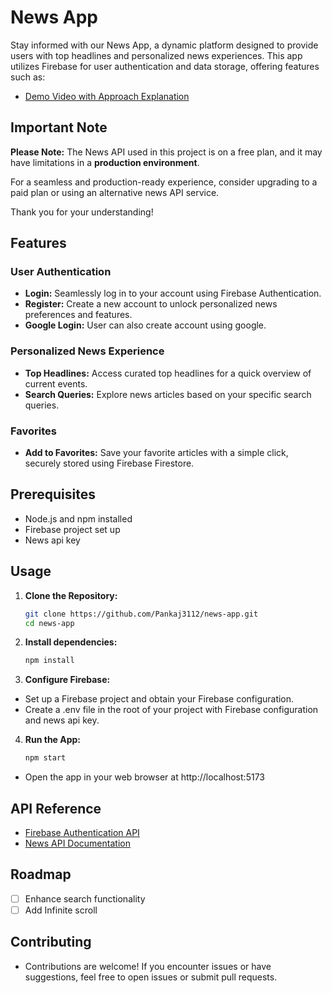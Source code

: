 # News App

Stay informed with our News App, a dynamic platform designed to provide users with top headlines and personalized news experiences. This app utilizes Firebase for user authentication and data storage, offering features such as:
- [Demo Video with Approach Explanation](https://drive.google.com/file/d/1LBErta6WBNGTRDV8R4zuD7IysEYvAvEJ/view?usp=sharing)

## Important Note

**Please Note:** The News API used in this project is on a free plan, and it may have limitations in a **production environment**.

For a seamless and production-ready experience, consider upgrading to a paid plan or using an alternative news API service.

Thank you for your understanding!


## Features

### User Authentication

- **Login:** Seamlessly log in to your account using Firebase Authentication.
- **Register:** Create a new account to unlock personalized news preferences and features.
- **Google Login:** User can also create account using google.

### Personalized News Experience

- **Top Headlines:** Access curated top headlines for a quick overview of current events.
- **Search Queries:** Explore news articles based on your specific search queries.

### Favorites

- **Add to Favorites:** Save your favorite articles with a simple click, securely stored using Firebase Firestore.

## Prerequisites

- Node.js and npm installed
- Firebase project set up
- News api key

## Usage

1. **Clone the Repository:**
   ```bash
   git clone https://github.com/Pankaj3112/news-app.git
   cd news-app
   ```

2. **Install dependencies:**
   ```bash
   npm install
   ```

3. **Configure Firebase:**
- Set up a Firebase project and obtain your Firebase configuration.
- Create a .env file in the root of your project with Firebase configuration and news api key.

4. **Run the App:**
   ```bash
   npm start
   ```

- Open the app in your web browser at http://localhost:5173


## API Reference

- [Firebase Authentication API](https://firebase.google.com/docs/auth)
- [News API Documentation](https://newsapi.org/docs/endpoints/everything)

## Roadmap

- [ ]  Enhance search functionality
- [ ]  Add Infinite scroll

## Contributing

- Contributions are welcome! If you encounter issues or have suggestions, feel free to open issues or submit pull requests.